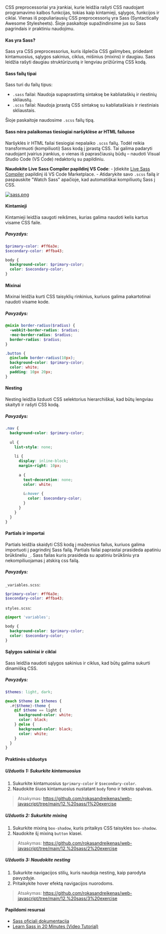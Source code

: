 CSS preprocessoriai yra įrankiai, kurie leidžia rašyti CSS naudojant programavimo kalbos funkcijas, tokias kaip kintamieji, sąlygos, funkcijos ir ciklai. Vienas iš populiariausių CSS preprocessorių yra Sass (Syntactically Awesome Stylesheets). Šioje paskaitoje supažindinsime jus su Sass pagrindais ir praktiniu naudojimu.

#### Kas yra Sass?

Sass yra CSS preprocessorius, kuris išplečia CSS galimybes, pridedant kintamuosius, sąlygos sakinius, ciklus, mišinius (mixins) ir daugiau. Sass leidžia rašyti daugiau struktūrizuotą ir lengviau prižiūrimą CSS kodą.

#### Sass failų tipai

Sass turi du failų tipus:

-   `.sass` failai: Naudoja supaprastintą sintaksę be kabliataškių ir riestinių skliaustų.
-   `.scss` failai: Naudoja įprastą CSS sintaksę su kabliataškiais ir riestiniais skliaustais.

Šioje paskaitoje naudosime `.scss` failų tipą.

#### Sass nėra palaikomas tiesiogiai naršyklėse ar HTML failuose

Naršyklės ir HTML failai tiesiogiai nepalaiko `.scss` failų. Todėl reikia transformuoti (kompiliuoti) Sass kodą į įprastą CSS. Tai galima padaryti naudojant įvairius įrankius, o vienas iš paprasčiausių būdų – naudoti Visual Studio Code (VS Code) redaktorių su papildiniu.

**Naudokite Live Sass Compiler papildinį VS Code**:
    -   Įdiekite [Live Sass Compiler](https://marketplace.visualstudio.com/items?itemName=glenn2223.live-sass) papildinį iš VS Code Marketplace.
    -   Atidarykite savo `.scss` failą ir paspauskite "Watch Sass" apačioje, kad automatiškai kompiliuotų Sass į CSS.

[![sass.png](https://i.postimg.cc/pTt86mqJ/sass.png)](https://postimg.cc/Nyp5yjhK)

#### Kintamieji

Kintamieji leidžia saugoti reikšmes, kurias galima naudoti kelis kartus visame CSS faile.

##### Pavyzdys:


```scss
$primary-color: #ff6a3e;
$secondary-color: #ffba43;

body {
  background-color: $primary-color;
  color: $secondary-color;
}
```

#### Mixinai

Mixinai leidžia kurti CSS taisyklių rinkinius, kuriuos galima pakartotinai naudoti visame kode.

##### Pavyzdys:


```scss
@mixin border-radius($radius) {
  -webkit-border-radius: $radius;
  -moz-border-radius: $radius;
  border-radius: $radius;
}

.button {
  @include border-radius(10px);
  background-color: $primary-color;
  color: white;
  padding: 10px 20px;
}
```


#### Nesting

Nesting leidžia lizduoti CSS selektorius hierarchiškai, kad būtų lengviau skaityti ir rašyti CSS kodą.

##### Pavyzdys:

```scss
.nav {
  background-color: $primary-color;
  
  ul {
    list-style: none;
    
    li {
      display: inline-block;
      margin-right: 10px;
      
      a {
        text-decoration: none;
        color: white;
        
        &:hover {
          color: $secondary-color;
        }
      }
    }
  }
}
```

#### Partials ir importai

Partials leidžia skaidyti CSS kodą į mažesnius failus, kuriuos galima importuoti į pagrindinį Sass failą. Partials failai paprastai prasideda apatiniu brūkšneliu `_`. Sass failas kuris prasideda su apatiniu brūkšniu yra nekompiliuojamas į atskirą css failą.

##### Pavyzdys:

`_variables.scss`:

```scss
$primary-color: #ff6a3e;
$secondary-color: #ffba43;
```

`styles.scss`:

```scss
@import 'variables';

body {
  background-color: $primary-color;
  color: $secondary-color;
}
```

#### Sąlygos sakiniai ir ciklai

Sass leidžia naudoti sąlygos sakinius ir ciklus, kad būtų galima sukurti dinamišką CSS.

##### Pavyzdys:


```scss
$themes: light, dark;

@each $theme in $themes {
  .#{$theme}-theme {
    @if $theme == light {
      background-color: white;
      color: black;
    } @else {
      background-color: black;
      color: white;
    }
  }
}
``` 

#### Praktinės užduotys

##### Užduotis 1: Sukurkite kintamuosius

1.  Sukurkite kintamuosius `$primary-color` ir `$secondary-color`.
2.  Naudokite šiuos kintamuosius nustatant `body` fono ir teksto spalvas.

> Atsakymas: https://github.com/rokasandreikenas/web-javascript/tree/main/12.%20sass/1%20exercise

##### Užduotis 2: Sukurkite mixiną

1.  Sukurkite mixiną `box-shadow`, kuris pritaikys CSS taisykles `box-shadow`.
2.  Naudokite šį mixiną `button` klasei.

> Atsakymas: https://github.com/rokasandreikenas/web-javascript/tree/main/12.%20sass/2%20exercise

##### Užduotis 3: Naudokite nesting

1.  Sukurkite navigacijos stilių, kuris naudoja nesting, kaip parodyta pavyzdyje.
2.  Pritaikykite hover efektą navigacijos nuorodoms.

> Atsakymas: https://github.com/rokasandreikenas/web-javascript/tree/main/12.%20sass/3%20exercise

#### Papildomi resursai

-  [Sass oficiali dokumentacija](https://sass-lang.com/documentation/)
-   [Learn Sass in 20 Minutes (Video Tutorial)](https://www.youtube.com/watch?v=Zz6eOVaaelI)

